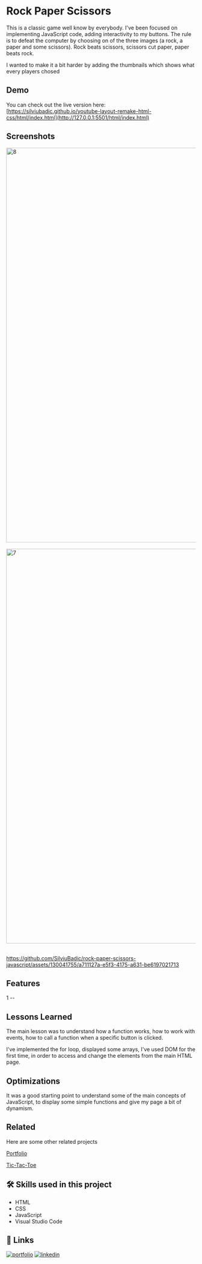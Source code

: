 

# Rock Paper Scissors
This is a classic game well know by everybody. I've been focused on implementing JavaScript code, adding interactivity to my buttons. The rule is to defeat the computer by choosing on of the three images (a rock, a paper and some scissors). Rock beats scissors, scissors cut paper, paper beats rock. 

I wanted to make it a bit harder by adding the thumbnails which shows what every players chosed


## Demo

You can check out the live version here:
[https://silviubadic.github.io/youtube-layout-remake-html-css/html/index.html](http://127.0.0.1:5501/html/index.html)

## Screenshots
<img width="1050" alt="8" src="https://github.com/SilviuBadic/rock-paper-scissors-javascript/assets/130041755/f3d35a5c-f743-4a61-b742-5543487bc1b7">



<br>
<br>
<img width="1050" alt="7" src="https://github.com/SilviuBadic/rock-paper-scissors-javascript/assets/130041755/8c21a6fe-3880-429a-b119-96a501b4b381">






<br>
<br>


https://github.com/SilviuBadic/rock-paper-scissors-javascript/assets/130041755/a711127a-e5f3-4175-a631-be6197021713







## Features

1 -- 

## Lessons Learned

The main lesson was to understand how a function works, how to work with events, how to call a function when a specific button is clicked.

I've implemented the for loop, displayed some arrays, I've used DOM for the first time, in order to access and change the elements from the main HTML page.

## Optimizations

It was a good starting point to understand some of the main concepts of JavaScript, to display some simple functions and give my page a bit of dynamism.




## Related

Here are some other related projects

[Portfolio](https://silviubadic.github.io/portfolio/html/index.html) 

[Tic-Tac-Toe](https://github.com/SilviuBadic/tic-tac-toe-javascript)


## 🛠 Skills used in this project
- HTML
- CSS
- JavaScript
- Visual Studio Code


## 🔗 Links
[![portfolio](https://img.shields.io/badge/my_portfolio-000?style=for-the-badge&logo=ko-fi&logoColor=white)](https://github.com/SilviuBadic)
[![linkedin](https://img.shields.io/badge/linkedin-0A66C2?style=for-the-badge&logo=linkedin&logoColor=white)](https://www.linkedin.com/in/silviu-nicolae-badicel-8ab9b01b3/)


